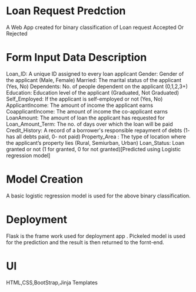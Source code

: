 # Loan Request Predction

A Web App created for binary classification of Loan request Accepted Or Rejected

# Form Input Data Description
Loan_ID: A unique ID assigned to every loan applicant
Gender: Gender of the applicant (Male, Female)
Married: The marital status of the applicant (Yes, No)
Dependents: No. of people dependent on the applicant (0,1,2,3+)
Education: Education level of the applicant (Graduated, Not Graduated)
Self_Employed: If the applicant is self-employed or not (Yes, No)
ApplicantIncome: The amount of income the applicant earns
CoapplicantIncome: The amount of income the co-applicant earns
LoanAmount: The amount of loan the applicant has requested for
Loan_Amount_Term: The  no. of days over which the loan will be paid
Credit_History: A record of a borrower's responsible repayment of debts (1- has all debts paid, 0- not paid)
Property_Area : The type of location where the applicant’s property lies (Rural, Semiurban, Urban)
Loan_Status: Loan granted or not (1 for granted, 0 for not granted)[Predicted using Logistic regression model]

# Model Creation
A basic logistic regression model is used for the above binary classification.

# Deployment
Flask is the frame work used for deployment app .
Pickeled model is used for the prediction and the result is then returned to the fornt-end.

# UI
HTML,CSS,BootStrap,Jinja Templates

